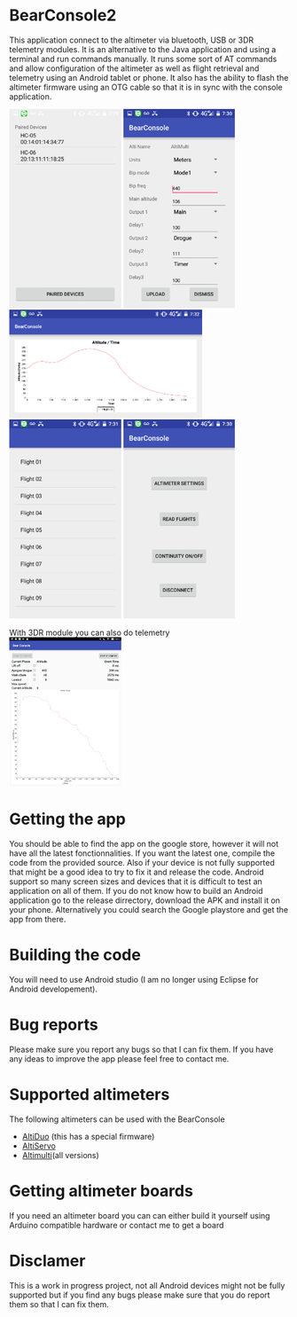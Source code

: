 # BearConsole2
This application connect to the altimeter via bluetooth, USB or 3DR telemetry modules.
It is an alternative to the Java application and using a terminal and run commands manually.
It runs some sort of AT commands and allow configuration of the altimeter as well as flight retrieval and telemetry using an Android tablet or phone.
It also has the ability to flash the altimeter firmware using an OTG cable so that it is in sync with the console application.


<img src="/pictures/altimulti_bluetooth.png" width="40%"> <img src="/pictures/altimulti_config.png" width="40%">
<img src="/pictures/altimulti_flight_graph.png" width="69%">
<img src="/pictures/altimulti_flight_list.png" width="40%"> <img src="/pictures/altimulti_mainscreen.png" width="40%">

With 3DR module you can also do telemetry                                         
<img src="/pictures/altimulti_telemetryV2.jpg" width="40%">

# Getting the app
You should be able to find the app on the google store, however it will not have all the latest fonctionnalities. If you want the latest one, compile the code from the provided source. Also if your device is not fully supported that might be a good idea to try to fix it and release the code. Android support so many screen sizes and devices that it is difficult to test an application on all of them.
If you do not know how to build an Android application go to the release dirrectory, download the APK and install it on your phone.
Alternatively you could search the Google playstore and get the app from there.  

# Building the code
You will need to use Android studio (I am no longer using Eclipse for Android developement).

# Bug reports
Please make sure you report any bugs so that I can fix them. If you have any ideas to improve the app please feel free to contact me.

# Supported altimeters
The following altimeters can be used with the BearConsole
- [AltiDuo](https://github.com/bdureau/AltiDuo_console) (this has a special firmware)
- [AltiServo](https://github.com/bdureau/AltiServo)
- [Altimulti](https://github.com/bdureau/RocketFlightLogger)(all versions)

# Getting altimeter boards
If you need an altimeter board you can can either build it yourself using Arduino compatible hardware or contact me to get a board

# Disclamer
This is a work in progress project, not all Android devices might not be fully supported but if you find any bugs please make sure that you do report them so that I can fix them. 
